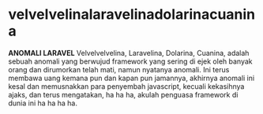 # velvelvelinalaravelinadolarinacuanina

**ANOMALI LARAVEL** Velvelvelvelina, Laravelina, Dolarina, Cuanina, adalah sebuah anomali yang berwujud framework yang sering di ejek oleh banyak orang dan dirumorkan telah mati, namun nyatanya anomali.
Ini terus membawa uang kemana pun dan kapan pun jamannya, akhirnya anomali ini kesal dan memusnakkan para penyembah javascript, kecuali kekasihnya ajaks, dan terus mengatakan,
ha ha ha, akulah penguasa framework di dunia ini ha ha ha ha.
